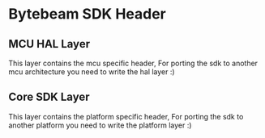 # Bytebeam SDK Header

## MCU HAL Layer

This layer contains the mcu specific header, For porting the sdk to another mcu architecture you need to write the hal layer :)

## Core SDK Layer

This layer contains the platform specific header, For porting the sdk to another platform you need to write the platform layer :)